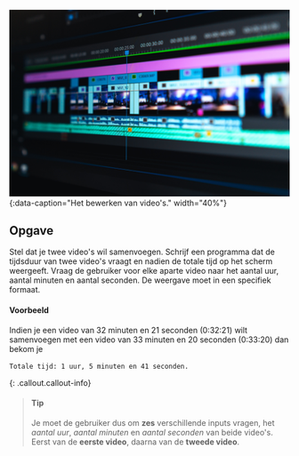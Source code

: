 ![Het bewerken van video's.](media/peter-stumpf-yk9VXp4W5-Q-unsplash.jpg "Foto door Peter Stumpf op Unsplash."){:data-caption="Het bewerken van video's." width="40%"}

## Opgave
Stel dat je twee video's wil samenvoegen. Schrijf een programma dat de tijdsduur van twee video's vraagt en nadien de totale tijd op het scherm weergeeft. 
Vraag de gebruiker voor elke aparte video naar het aantal uur, aantal minuten en aantal seconden. De weergave moet in een specifiek formaat.

#### Voorbeeld
Indien je een video van 32 minuten en 21 seconden (0:32:21) wilt samenvoegen met een video van 33 minuten en 20 seconden (0:33:20) dan bekom je
```
Totale tijd: 1 uur, 5 minuten en 41 seconden.
```

{: .callout.callout-info}
> #### Tip
> Je moet de gebruiker dus om **zes** verschillende inputs vragen, het *aantal uur*, *aantal minuten* en *aantal seconden* van beide video's. Eerst van de **eerste video**, daarna van de **tweede video**.